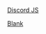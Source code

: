[Discord JS](https://discordjs.guide/creating-your-bot/adding-more-commands.html)

[Blank](https://chrome://newtab)
